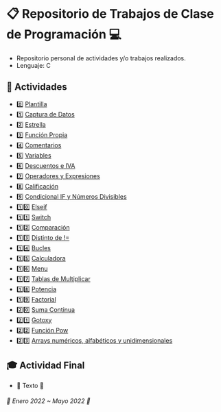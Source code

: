 # :clipboard: Repositorio de Trabajos de Clase de Programación :computer:

- Repositorio personal de actividades y/o trabajos realizados.
- Lenguaje: C

## :pushpin: Actividades

- :zero: [Plantilla](https://github.com/SrTuns/Universidad/blob/main/0%20Plantila/plantilla.c)
- :one: [Captura de Datos](https://github.com/SrTuns/Universidad/blob/main/1%20Captura%20de%20Datos/captura-de-datos.c)
- :two: [Estrella](https://github.com/SrTuns/Universidad/blob/main/2%20Estrella/estrella.c)
- :three: [Función Propia](https://github.com/SrTuns/Universidad/blob/main/3%20Funci%C3%B3n%20Propia/funcion-propia.c)
- :four: [Comentarios](https://github.com/SrTuns/Universidad/blob/main/4%20Comentario/cometarios.c)
- :five: [Variables](https://github.com/SrTuns/Universidad/blob/main/5%20Variables/variables.c)
- :six: [Descuentos e IVA](https://github.com/SrTuns/Universidad/blob/main/6%20Descuentos%20e%20IVA/descuentos.c)
- :seven: [Operadores y Expresiones](https://github.com/SrTuns/Universidad/blob/main/7%20Operadores%20y%20Expresiones/operadores-y-expresiones.c)
- :eight: [Calificación](https://github.com/SrTuns/Universidad/blob/main/8%20Calificaci%C3%B3n/calificacion.c)
- :nine: [Condicional IF y Números Divisibles](https://github.com/SrTuns/Universidad/blob/main/9%20Condicional%20IF%20y%20N%C3%BAmeros%20Divisibles/condicional-if-y-numeros-divisibles.c)
- :one::zero: [Elseif](https://github.com/SrTuns/Universidad/blob/main/10%20Elseif/elseif.c)
- :one::one: [Switch](https://github.com/SrTuns/Universidad/blob/main/11%20Switch/switch.c)
- :one::two: [Comparación](https://github.com/SrTuns/Universidad/blob/main/12%20Comparaci%C3%B3n/comparacion.c)
- :one::three: [Distinto de !=](https://github.com/SrTuns/Universidad/blob/main/13%20Distinto%20de%20!%3D/distinto-de.c)
- :one::four: [Bucles](https://github.com/SrTuns/Universidad/blob/main/14%20Bucles/bucles.c)
- :one::five: [Calculadora](https://github.com/SrTuns/Universidad/blob/main/15%20Calculadora/calculadora.c)
- :one::six: [Menu](https://github.com/SrTuns/Universidad/blob/main/16%20Menu/menu.c)
- :one::seven: [Tablas de Multiplicar](https://github.com/SrTuns/Universidad/blob/main/17%20Tablas%20de%20Multiplicar/tablas.c)
- :one::eight: [Potencia](https://github.com/SrTuns/Universidad/blob/main/18%20Potencia/potencia.c)
- :one::nine: [Factorial](https://github.com/SrTuns/Universidad/blob/main/19%20Factorial/factorial.c)
- :two::zero: [Suma Continua](https://github.com/SrTuns/Universidad/blob/main/20%20Suma%20Continua/suma-continua.c)
- :two::one: [Gotoxy](https://github.com/SrTuns/Universidad/blob/main/21%20Gotoxy/gotoxy.c)
- :two::two: [Función Pow](https://github.com/SrTuns/Universidad/blob/main/22%20Funci%C3%B3n%20pow/funcion-pow.c)
- :two::three: [Arrays numéricos, alfabéticos y unidimensionales](https://github.com/SrTuns/Universidad/blob/main/23%20Arrays%20num%C3%A9ricos%2C%20alfab%C3%A9ticos%2C%20unidimensionales/arrays-n-a-u.c)

## :mortar_board: Actividad Final

- :beginner: Texto :beginner:


###### :cookie: Enero 2022 ~ Mayo 2022 :cookie:
